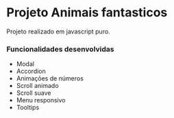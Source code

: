 <h1>Projeto Animais fantasticos</h1>

Projeto realizado em javascript puro.

<h3>Funcionalidades desenvolvidas</h3>
<ul>
  <li>Modal</li>
  <li>Accordion</li>
  <li>Animações de números</li>
  <li>Scroll animado</li>
  <li>Scroll suave</li>
  <li>Menu responsivo</li>
  <li>Tooltips</li>
</ul>
